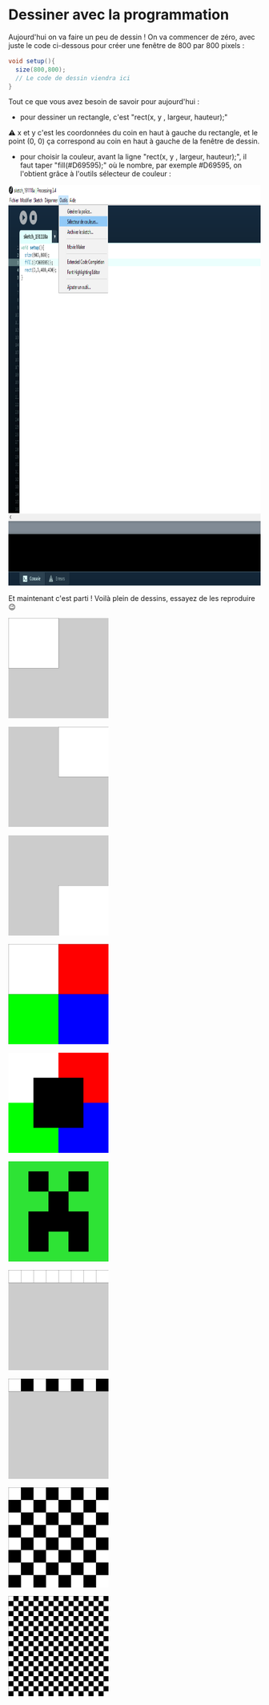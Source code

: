 # Dessiner avec la programmation

Aujourd'hui on va faire un peu de dessin ! 
On va commencer de zéro, avec juste le code ci-dessous pour créer une fenêtre de 800 par 800 pixels :

```java
void setup(){
  size(800,800);
  // Le code de dessin viendra ici
}
```

Tout ce que vous avez besoin de savoir pour aujourd'hui :
  * pour dessiner un rectangle, c'est "rect(x, y , largeur, hauteur);" 
  
  :warning: x et y c'est les coordonnées du coin en haut à gauche du rectangle, et le point (0, 0) ça correspond au coin en haut à gauche de la fenêtre de dessin.
  * pour choisir la couleur, avant la ligne "rect(x, y , largeur, hauteur);", il faut taper "fill(#D69595);" où le nombre, par exemple #D69595, on l'obtient grâce à l'outils sélecteur de couleur :
  <p align="left">
  <img src="img/color-picker-tool.png" height="800px">
  </p>
  
Et maintenant c'est parti ! Voilà plein de dessins, essayez de les reproduire :wink:

  <p align="left">
  <img src="img/exo1.png" height="200px">
  </p>
  
  <p align="left">
  <img src="img/exo2.png" height="200px">
  </p>
  
  <p align="left">
  <img src="img/exo3.png" height="200px">
  </p>
  
  <p align="left">
  <img src="img/exo4.png" height="200px">
  </p>
  
  <p align="left">
  <img src="img/exo5.png" height="200px">
  </p>
  
  <p align="left">
  <img src="img/exo6.png" height="200px">
  </p>
  
  <p align="left">
  <img src="img/exo7.png" height="200px">
  </p>
  
  <p align="left">
  <img src="img/exo8.png" height="200px">
  </p>
  
  <p align="left">
  <img src="img/exo9.png" height="200px">
  </p>
  
  <p align="left">
  <img src="img/exo10.png" height="200px">
  </p>
